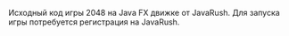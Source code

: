 Исходный код игры 2048 на Java FX движке от JavaRush. Для запуска игры потребуется регистрация на JavaRush.
